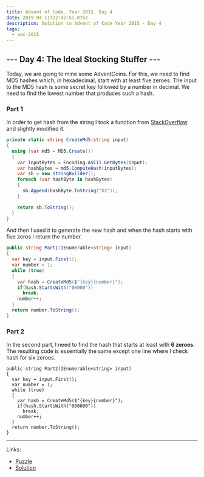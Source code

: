 ```yaml
---
title: Advent of Code. Year 2015. Day 4
date: 2019-04-11T22:42:51.075Z
description: Solution to Advent of Code Year 2015 - Day 4
tags:
  - aoc-2015
---
```

## --- Day 4: The Ideal Stocking Stuffer ---

Today, we are going to mine some AdventCoins. For this, we need to find MD5 hashes which, in hexadecimal, start with at least five zeroes. The input to the MD5 hash is some secret key followed by a number in decimal. We need to find the lowest number that produces such a hash.

### Part 1

In order to get hash from the string I took a function from [StackOverflow](https://stackoverflow.com/questions/11454004/calculate-a-md5-hash-from-a-string) and slightly modified it.

```csharp
private static string CreateMd5(string input)
{
  using (var md5 = MD5.Create())
  {
    var inputBytes = Encoding.ASCII.GetBytes(input);
    var hashBytes = md5.ComputeHash(inputBytes);
    var sb = new StringBuilder();
    foreach (var hashByte in hashBytes)
    {
      sb.Append(hashByte.ToString("X2"));
    }

    return sb.ToString();
  }
}
```

And then I used it to generate the new hash and when the hash starts with five zeros I return the number.

```csharp
public string Part1(IEnumerable<string> input)
{
  var key = input.First();
  var number = 1;
  while (true)
  {
    var hash = CreateMd5($"{key}{number}");
    if(hash.StartsWith("00000"))
      break;
    number++;
  }
  return number.ToString();
}
```

### Part 2

In the second part, I need to find the hash that starts at least with **6 zeroes**. The resulting code is essentially the same except one line where I check hash for six zeroes.

```csharp{8}
public string Part2(IEnumerable<string> input)
{
  var key = input.First();
  var number = 1;
  while (true)
  {
    var hash = CreateMd5($"{key}{number}");
    if(hash.StartsWith("000000"))
      break;
    number++;
  }
  return number.ToString();
}
```

- - -

Links:

* [Puzzle](https://adventofcode.com/2015/day/4)
* [Solution](https://github.com/PDmatrix/advent-of-code/tree/master/CSharp/Solutions/2015/4)
